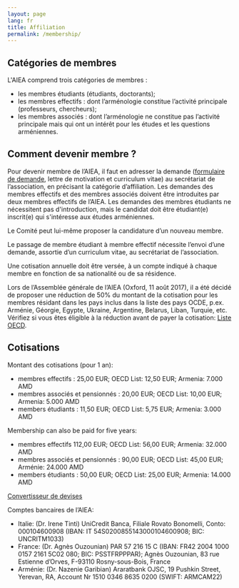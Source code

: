 ```yaml
---
layout: page
lang: fr
title: Affiliation
permalink: /membership/
---
```


## Catégories de membres

L'AIEA comprend trois catégories de membres :

- les membres étudiants (étudiants, doctorants);
- les membres effectifs : dont l’arménologie constitue l’activité principale (professeurs, chercheurs);
- les membres associés : dont l’arménologie ne constitue pas l’activité principale mais qui ont un intérêt pour les études et les questions arméniennes.

## Comment devenir membre ?

Pour devenir membre de l’AIEA, il faut en adresser la demande ([formulaire de demande](/assets/ApplFormAIEAFr.doc), lettre de motivation et curriculum vitae) au secrétariat de l’association, en précisant la catégorie d’affiliation. Les demandes des membres effectifs et des membres associés doivent être introduites par deux membres effectifs de l’AIEA. Les demandes des membres étudiants ne nécessitent pas d'introduction, mais le candidat doit être étudiant(e) inscrit(e) qui s'intéresse aux études arméniennes.

Le Comité peut lui-même proposer la candidature d’un nouveau membre.

Le passage de membre étudiant à membre effectif nécessite l’envoi d’une demande, assortie d’un curriculum vitae, au secrétariat de l’association.

Une cotisation annuelle doit être versée, à un compte indiqué à chaque membre en fonction de sa nationalité ou de sa résidence.

Lors de l’Assemblée générale de l’AIEA (Oxford, 11 août 2017), il a été décidé de proposer une réduction de 50% du montant de la cotisation pour les membres résidant dans les pays inclus dans la liste des pays OCDE, p.ex. Arménie, Géorgie, Egypte, Ukraine, Argentine, Belarus, Liban, Turquie, etc. Vérifiez si vous êtes éligible à la réduction avant de payer la cotisation: [Liste OECD](https://www.oecd.org/dac/financing-sustainable-development/development-finance-standards/DAC-List-ODA-Recipients-for-reporting-2021-flows.pdf).

## Cotisations

Montant des cotisations (pour 1 an):

- membres effectifs : 25,00 EUR; OECD List: 12,50 EUR; Armenia: 7.000 AMD
- membres associés et pensionnés : 20,00 EUR; OECD List: 10,00 EUR; Armenia: 5.000 AMD
- members étudiants : 11,50 EUR; OECD List: 5,75 EUR; Armenia: 3.000 AMD

Membership can also be paid for five years:

- membres effectifs  112,00 EUR; OECD List: 56,00 EUR; Armenia: 32.000 AMD
- membres associés et pensionnés : 90,00 EUR; OECD List: 45,00 EUR; Arménie: 24.000 AMD
- members étudiants : 50,00 EUR; OECD List: 25,00 EUR; Armenia: 14.000 AMD

[Convertisseur de devises](https://www.xe.com/fr/)

Comptes bancaires de l’AIEA:

- Italie: (Dr. Irene Tinti) UniCredit Banca, Filiale Rovato Bonomelli, Conto: 000104600908 (IBAN: IT 54S0200855143000104600908; BIC: UNCRITM1033)
- France: (Dr. Agnès Ouzounian) PAR 57 216 15 C (IBAN: FR42 2004 1000 0157 2161 5C02 080; BIC: PSSTFRPPPAR); Agnès Ouzounian, 83 rue Estienne d’Orves, F-93110 Rosny-sous-Bois, France
- Arménie: (Dr. Nazenie Garibian) Araratbank OJSC, 19 Pushkin Street, Yerevan, RA, Account Nr 1510 0346 8635 0200 (SWIFT: ARMCAM22)
